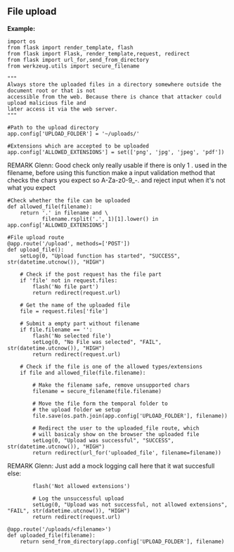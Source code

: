 File upload
-------

**Example:**

	import os
	from flask import render_template, flash
	from flask import Flask, render_template,request, redirect
	from flask import url_for,send_from_directory
	from werkzeug.utils import secure_filename

	"""
	Always store the uploaded files in a directory somewhere outside the document root or that is not 
	accessible from the web. Because there is chance that attacker could upload malicious file and 
	later access it via the web server. 
	"""

	#Path to the upload directory	
	app.config['UPLOAD_FOLDER'] = '~/uploads/'
	
	#Extensions which are accepted to be uploaded
	app.config['ALLOWED_EXTENSIONS'] = set(['png', 'jpg', 'jpeg', 'pdf'])

REMARK Glenn: Good check only really usable if there is only 1 . used in the filename, before using this function make a input validation method that checks the chars you expect so A-Za-z0-9_-. and reject input when it's not what you expect
	
	#Check whether the file can be uploaded
	def allowed_file(filename):
	    return '.' in filename and \
	           filename.rsplit('.', 1)[1].lower() in app.config['ALLOWED_EXTENSIONS']

	#File upload route
	@app.route('/upload', methods=['POST'])
	def upload_file():
		setLog(0, "Upload function has started", "SUCCESS", str(datetime.utcnow()), "HIGH")

	    # Check if the post request has the file part
	    if 'file' not in request.files:
	        flash('No file part')
	        return redirect(request.url)
	    
	    # Get the name of the uploaded file
	    file = request.files['file']

	    # Submit a empty part without filename
	    if file.filename == '':
	        flash('No selected file')
	        setLog(0, "No File was selected", "FAIL", str(datetime.utcnow()), "HIGH")
	        return redirect(request.url)
	    
	    # Check if the file is one of the allowed types/extensions
	    if file and allowed_file(file.filename):
	        
	        # Make the filename safe, remove unsupported chars
	        filename = secure_filename(file.filename)
	        
	        # Move the file form the temporal folder to
	        # the upload folder we setup
	        file.save(os.path.join(app.config['UPLOAD_FOLDER'], filename))

	        # Redirect the user to the uploaded_file route, which
	        # will basicaly show on the browser the uploaded file
	        setLog(0, "Upload was successful", "SUCCESS", str(datetime.utcnow()), "HIGH")
	        return redirect(url_for('uploaded_file', filename=filename))
	        
REMARK Glenn: Just add a mock logging call here that it wat succesfull
	    else:
	        
	        flash('Not allowed extensions')
	        
	        # Log the unsuccessful upload
	        setLog(0, "Upload was not successful, not allowed extensions", "FAIL", str(datetime.utcnow()), "HIGH")
	        return redirect(request.url)

	@app.route('/uploads/<filename>')
	def uploaded_file(filename):
	    return send_from_directory(app.config['UPLOAD_FOLDER'], filename)
	
